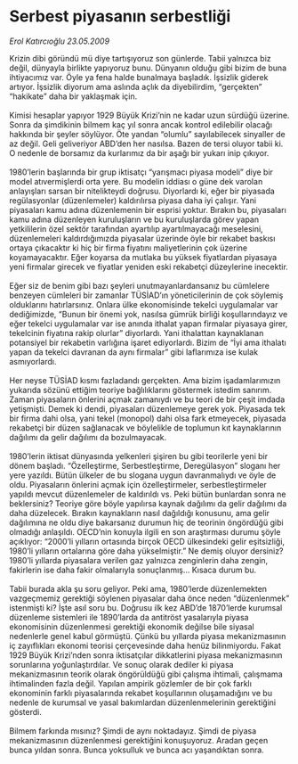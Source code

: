 # Serbest piyasanın serbestliği

*Erol Katırcıoğlu 23.05.2009*

<div class="taraf_structure_2col_1zq">
<div class="margen_n">



 <p>Krizin dibi göründü mü diye tartışıyoruz son günlerde. Tabii yalnızca biz değil, dünyayla birlikte yapıyoruz bunu. Dünyanın olduğu gibi bizim de buna ihtiyacımız var. Öyle ya fena halde bunalmaya başladık. İşsizlik giderek artıyor. İşsizlik diyorum ama aslında açlık da diyebilirdim, “gerçekten” “hakikate” daha bir yaklaşmak için. <br/><br/>Kimisi hesaplar yapıyor 1929 Büyük Krizi’nin ne kadar uzun sürdüğü üzerine. Sonra da şimdikinin bilmem kaç yıl sonra ancak kontrol edilebilir olacağı hakkında bir şeyler söylüyor. Öte yandan “olumlu” sayılabilecek sinyaller de az değil. Geli geliveriyor ABD’den her nasılsa. Bazen de tersi oluyor tabii ki. O nedenle de borsamız da kurlarımız da bir aşağı bir yukarı inip çıkıyor. <br/><br/>1980’lerin başlarında bir grup iktisatçı “yarışmacı piyasa modeli” diye bir model atıvermişlerdi orta yere. Bu modelin iddiası o güne dek varolan anlayışları sarsan bir nitelikteydi doğrusu. Diyorlardı ki, eğer bir piyasada regülasyonlar (düzenlemeler) kaldırılırsa piyasa daha iyi çalışır. Yani piyasaları kamu adına düzenlemenin bir esprisi yoktur. Bırakın bu, piyasaları kamu adına düzenleyen kuruluşların ve bu kuruluşlarda görev yapan yetkililerin özel sektör tarafından ayartılıp ayartılmayacağı meselesini, düzenlemeleri kaldırdığımızda piyasalar üzerinde öyle bir rekabet baskısı ortaya çıkacaktır ki hiç bir firma fiyatını maliyetlerinin çok üzerine koyamayacaktır. Eğer koyarsa da mutlaka bu yüksek fiyatlardan piyasaya yeni firmalar girecek ve fiyatlar yeniden eski rekabetçi düzeylerine inecektir. <br/><br/>Eğer siz de benim gibi bazı şeyleri unutmayanlardansanız bu cümlelere benzeyen cümleleri bir zamanlar TÜSİAD’ın yöneticilerinin de çok söylemiş olduklarını hatırlarsınız. Onlara ülke ekonomisinde tekelci uygulamalar var dediğimizde, “Bunun bir önemi yok, nasılsa gümrük birliği koşullarındayız ve eğer tekelci uygulamalar var ise anında ithalat yapan firmalar piyasaya girer, tekelcinin fiyatına rakip olurlar” diyorlardı. Yani ithalattan kaynaklanan potansiyel bir rekabetin varlığına işaret ediyorlardı. Bizim de “İyi ama ithalatı yapan da tekelci davranan da aynı firmalar” gibi laflarımıza ise kulak asmıyorlardı. <br/><br/>Her neyse TÜSİAD kısmı fazladandı gerçekten. Ama bizim işadamlarımızın yukarıda sözünü ettiğim teoriye bağlılıklarını göstermek istedim sanırım. Zaman piyasaların önlerini açmak zamanıydı ve bu teori de bir çeşit imdada yetişmişti. Demek ki dendi, piyasaları düzenlemeye gerek yok. Piyasada tek bir firma dahi olsa, yani tekel (monopol) dahi olsa fark etmeyecek, piyasada rekabetçi bir düzen sağlanacak ve böylelikle de toplumun kıt kaynaklarının dağılımı da gelir dağılımı da bozulmayacak. <br/><br/>1980’lerin iktisat dünyasında yelkenleri şişiren bu gibi teorilerle yeni bir dönem başladı. “Özelleştirme, Serbestleştirme, Deregülasyon” sloganı her yere yazıldı. Bütün ülkeler de bu slogana uygun davranmalıydı ve öyle de oldu. Piyasaların önlerini açmak için özelleştirmeler, serbestleştirmeler yapıldı mevcut düzenlemeler de kaldırıldı vs. Peki bütün bunlardan sonra ne beklersiniz? Teoriye göre böyle yapılırsa kaynak dağılımı da gelir dağılımı da daha düzelecek. Bırakın kaynakların nasıl dağıldığı konusunu, ama gelir dağılımına ne oldu diye bakarsanız durumun hiç de teorinin öngördüğü gibi olmadığı anlaşıldı. OECD’nin konuyla ilgili en son araştırması durumu şöyle açıklıyor: “2000’li yılların ortasında birçok OECD ülkesindeki gelir eşitsizliği, 1980’li yılların ortalarına göre daha yükselmiştir.” Ne demiş oluyor dersiniz? 1980’li yıllarda piyasalara verilen gaz yalnızca zenginlerin daha zengin, fakirlerin ise daha fakir olmalarıyla sonuçlanmış... Kısaca durum bu. <br/><br/>Tabii burada akla şu soru geliyor. Peki ama, 1980’lerde düzenlemekten vazgeçmemiz gerektiği söylenen piyasalar daha önce neden “düzenlenmek” istenmişti ki? İşte asıl soru bu. Doğrusu ilk kez ABD’de 1870’lerde kurumsal düzenleme sistemleri ile 1890’larda da antitröst yasalarıyla piyasa ekonomisinin düzenlenmesi gerektiği ekonomik değilse bile siyasal nedenlerle genel kabul görmüştü. Çünkü bu yıllarda piyasa mekanizmasının iç zayıflıkları ekonomi teorisi çerçevesinde daha henüz bilinmiyordu. Fakat 1929 Büyük Krizi’nden sonra iktisatçılar dikkatlerini piyasa mekanizmasının sorunlarına yoğunlaştırdılar. Ve sonuç olarak dediler ki piyasa mekanizmasının teorik olarak öngörüldüğü gibi çalışma ihtimali, çalışmama ihtimalinden fazla değil. Yapılan ampirik gözlemler de bir çok farklı ekonominin farklı piyasalarında rekabet koşullarının oluşamadığını ve bu nedenle de kurumsal ve yasal bakımlardan düzenlenmelerinin gerektiğini gösterdi. <br/><br/>Bilmem farkında mısınız? Şimdi de aynı noktadayız. Şimdi de piyasa mekanizmasının düzenlenmesi gerektiğini konuşuyoruz. Aradan geçen bunca yıldan sonra. Bunca yoksulluk ve bunca acı yaşandıktan sonra.</p>
<br/>
<br/>
<br/>



<br/>


<div id="taraf_not">
</div>

</div>


</div>
